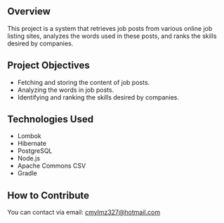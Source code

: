 ## Overview

This project is a system that retrieves job posts from various online job listing sites, analyzes the words used in these posts, and ranks the skills desired by companies.

## Project Objectives

*   Fetching and storing the content of job posts.
*   Analyzing the words in job posts.
*   Identifying and ranking the skills desired by companies.

## Technologies Used

*   Lombok
*   Hibernate
*   PostgreSQL
*   Node.js
*   Apache Commons CSV
*   Gradle

## How to Contribute

You can contact via email: cmylmz327@hotmail.com

